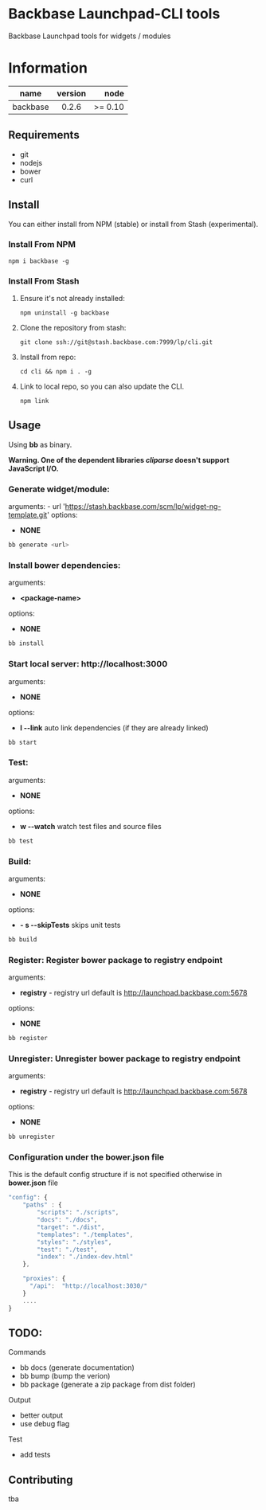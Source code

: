 # Backbase Launchpad-CLI tools

Backbase Launchpad tools for widgets / modules 

# Information
| name                  | version       | node      |
| ----------------------|:-------------:| ----------:|
| backbase              | 0.2.6         | >= 0.10    |


## Requirements
- git
- nodejs
- bower
- curl

## Install

You can either install from NPM (stable) or install from Stash (experimental).

### Install From NPM

```
npm i backbase -g 
```

### Install From Stash

1. Ensure it's not already installed:

    `npm uninstall -g backbase`

2. Clone the repository from stash:

    `git clone ssh://git@stash.backbase.com:7999/lp/cli.git`

3. Install from repo:

    `cd cli && npm i . -g`

4. Link to local repo, so you can also update the CLI.

    `npm link`

## Usage

Using **bb** as binary.

**Warning. One of the dependent libraries *cliparse* doesn't support JavaScript I/O.**

### Generate widget/module:

arguments:
    - url 'https://stash.backbase.com/scm/lp/widget-ng-template.git'
options:
- **NONE**

```bash
bb generate <url>
```

### Install bower dependencies:
arguments:

- **&lt;package-name&gt;**

options:

- **NONE**

```bash
bb install
```


### Start local server: http://localhost:3000

arguments:

- **NONE**

options:

- **l --link** auto link dependencies (if they are already linked)
    

```bash
bb start
```

### Test: 
arguments:

- **NONE**

options:
- **w --watch** watch test files and source files

```bash
bb test
```


### Build: 

arguments:
    
- **NONE**

options:

- **- s --skipTests** skips unit tests

```bash
bb build
```


### Register: Register bower package to registry endpoint

arguments:

- **registry** - registry url default is http://launchpad.backbase.com:5678

options:
- **NONE**

```bash
bb register
```

### Unregister: Unregister bower package to registry endpoint
arguments:

- **registry** - registry url default is http://launchpad.backbase.com:5678

options:

- **NONE**

```bash
bb unregister
```

### Configuration under the bower.json file

This is the default config structure if is not specified otherwise in **bower.json** file


```javascript
"config": {
    "paths" : {
        "scripts": "./scripts",
        "docs": "./docs",
        "target": "./dist",
        "templates": "./templates",
        "styles": "./styles",
        "test": "./test",
        "index": "./index-dev.html"
    },

    "proxies": {
      "/api":  "http://localhost:3030/"
    }
    ....    
}
```


## TODO:


Commands
- bb docs (generate documentation)
- bb bump (bump the verion)
- bb package (generate a zip package from dist folder)

Output
- better output
- use debug flag

Test
- add tests


## Contributing
 tba

